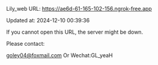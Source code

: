 Lily_web URL: https://ae6d-61-165-102-156.ngrok-free.app

Updated at: 2024-12-10 00:39:36

If you cannot open this URL, the server might be down.

Please contact: 

goley04@foxmail.com Or Wechat:GL_yeaH